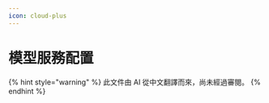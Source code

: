```yaml
---
icon: cloud-plus
---
```

# 模型服務配置


{% hint style="warning" %}
此文件由 AI 從中文翻譯而來，尚未經過審閱。
{% endhint %}



